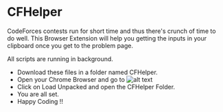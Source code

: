 # CFHelper

CodeForces contests run for short time and thus there's crunch of time to do well. This Browser Extension will help you getting the inputs in your clipboard once you get to the problem page. 

All scripts are running in background.

- Download these files in a folder named CFHelper.
- Open your Chrome Browser and go to ![alt text](chrome://extensions)
- Click on Load Unpacked and open the CFHelper Folder.
- You are all set. 
- Happy Coding !! 
